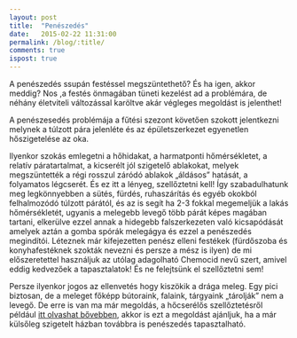 ```yaml
---
layout: post
title:  "Penészedés"
date:   2015-02-22 11:31:00
permalink: /blog/:title/
comments: true
ispost: true
---
```


A penészedés ssupán  festéssel megszüntethető? És ha igen, akkor meddig? Nos ,a festés önmagában tüneti kezelést ad a problémára, de néhány életviteli változással karöltve akár végleges megoldást is jelenthet! 

A penészesedés problémája a fűtési szezont követően szokott jelentkezni melynek a túlzott pára jelenléte és az épületszerkezet egyenetlen hőszigetelése az oka. 

Ilyenkor szokás emlegetni a hőhidakat, a harmatponti hőmérsékletet, a relatív páratartalmat, a kicserélt jól szigetelő ablakokat, melyek megszüntették a régi rosszul záródó ablakok „áldásos” hatását, a folyamatos légcserét. És ez itt a lényeg, szellőztetni kell! Így szabadulhatunk meg legkönnyebben a sütés, fürdés, ruhaszárítás és egyéb okokból felhalmozódó túlzott párától, és az is segít ha 2-3 fokkal megemeljük a lakás hőmérsékletét, ugyanis a melegebb levegő több párát képes magában tartani, elkerülve ezzel annak a hidegebb falszerkezeten való kicsapódását amelyek aztán a gomba spórák melegágya és ezzel a penészedés megindítói. Léteznek már kifejezetten penész elleni festékek (fürdőszoba és konyhafestéknek szokták nevezni és persze a mész is ilyen) de mi előszeretettel használjuk az utólag adagolható Chemocid nevű szert, amivel eddig kedvezőek a tapasztalatok! És ne felejtsünk el szellőztetni sem!

Persze ilyenkor jogos az ellenvetés hogy kiszökik a drága meleg. Egy pici biztosan, de a meleget főképp bútoraink, falaink, tárgyaink „tárolják” nem a levegő. De erre is van ma már megoldás, a hőcserélős szellőztetésről például [itt olvashat bővebben][szelloztetes], akkor is ezt a megoldást ajánljuk, ha a már külsőleg szigetelt házban továbbra is penészedés tapasztalható.

[szelloztetes]: http://www.csaladihaztervezes.hu/Cikk/friss-levego-%E2%80%93-elerheto-aron?szovegKijelol=pen%C3%A9sz
